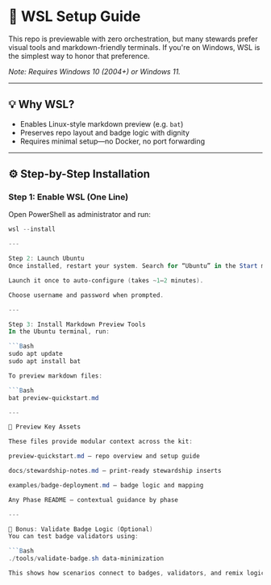 # 🧰 WSL Setup Guide

This repo is previewable with zero orchestration, but many stewards prefer visual tools and markdown-friendly terminals. If you're on Windows, WSL is the simplest way to honor that preference.

*Note: Requires Windows 10 (2004+) or Windows 11.*

---

## 💡 Why WSL?

- Enables Linux-style markdown preview (e.g. `bat`)
- Preserves repo layout and badge logic with dignity
- Requires minimal setup—no Docker, no port forwarding

---

## ⚙️ Step-by-Step Installation

### Step 1: Enable WSL (One Line)

Open PowerShell as administrator and run:

```powershell
wsl --install

---

Step 2: Launch Ubuntu
Once installed, restart your system. Search for “Ubuntu” in the Start menu.

Launch it once to auto-configure (takes ~1–2 minutes).

Choose username and password when prompted.

---

Step 3: Install Markdown Preview Tools
In the Ubuntu terminal, run:

```Bash
sudo apt update
sudo apt install bat

To preview markdown files:

```Bash
bat preview-quickstart.md

---

📁 Preview Key Assets

These files provide modular context across the kit:

preview-quickstart.md — repo overview and setup guide

docs/stewardship-notes.md — print-ready stewardship inserts

examples/badge-deployment.md — badge logic and mapping

Any Phase README — contextual guidance by phase

---

🧭 Bonus: Validate Badge Logic (Optional)
You can test badge validators using:

```Bash
./tools/validate-badge.sh data-minimization

This shows how scenarios connect to badges, validators, and remix logic.
